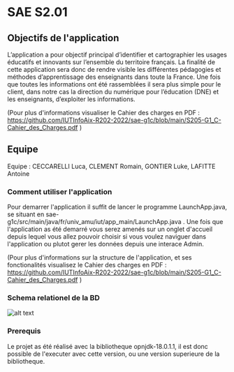 # SAE S2.01
## Objectifs de l'application
L’application a pour objectif principal d’identifier et cartographier les usages éducatifs et 
innovants sur l’ensemble du territoire français.
La finalité de cette application sera donc de rendre visible les différentes pédagogies et 
méthodes d’apprentissage des enseignants dans toute la France. Une fois que toutes les 
informations ont été rassemblées il sera plus simple pour le client, dans notre cas la direction du 
numérique pour l’éducation (DNE) et les enseignants, d’exploiter les informations.

(Pour plus d'informations visualiser le Cahier des charges en PDF : https://github.com/IUTInfoAix-R202-2022/sae-g1c/blob/main/S205-G1_C-Cahier_des_Charges.pdf )

## Equipe
Equipe : CECCARELLI Luca, CLEMENT Romain, GONTIER Luke, LAFITTE Antoine

### Comment utiliser l'application
Pour demarrer l'application il suffit de lancer le programme LaunchApp.java, se situant en sae-g1c/src/main/java/fr/univ_amu/iut/app_main/LaunchApp.java .
Une fois que l'application as été demarré vous serez amenés sur un onglet d'accueil depuis lequel vous allez pouvoir choisir si vous voulez naviguer dans l'application ou plutot gerer les données depuis une interace Admin.

(Pour plus d'informations sur la structure de l'application, et ses fonctionalités visualisez le Cahier des charges en PDF : https://github.com/IUTInfoAix-R202-2022/sae-g1c/blob/main/S205-G1_C-Cahier_des_Charges.pdf )

### Schema relationel de la BD
![alt text](https://github.com/IUTInfoAix-R202-2022/sae-g1c/blob/main/schema_relationel_BD.png)

### Prerequis
Le projet as été réalisé avec la bibliotheque opnjdk-18.0.1.1, il est donc possible de l'executer avec cette version, ou une version superieure de la bibliotheque. 

